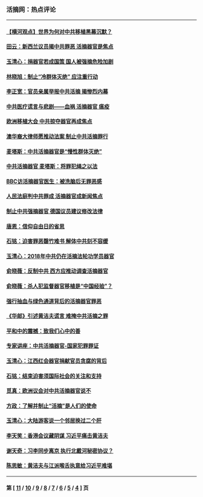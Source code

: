 ### 活摘网：热点评论
---
#### [【横河观点】世界为何对中共移植黑幕沉默？](../../pages/nf5879/n13244249.md?12150430) 
#### [田云：新西兰议员揭中共罪恶 活摘器官是焦点](../../pages/nf5879/n13070629.md?12150430) 
#### [玉清心：捐器官若成国策 国人被强摘危险加剧](../../pages/nf5879/n12802713.md?12150430) 
#### [林晓旭：制止“冷群体灭绝” 应注重行动](../../pages/nf5879/n12779736.md?12150430) 
#### [李正宽：官员亲属举报中共活摘 揭惨烈内幕](../../pages/nf5879/n12684490.md?12150430) 
#### [中共医疗谎言与悲剧——血祸 活摘器官 瘟疫](../../pages/nf5879/n12372103.md?12150430) 
#### [欧洲移植大会 中共掠夺器官再成焦点](../../pages/nf5879/n11538883.md?12150430) 
#### [澳华裔大律师愿推动法案 制止中共活摘罪行](../../pages/nf5879/n11377039.md?12150430) 
#### [麦塔斯：中共活摘器官是“慢性群体灭绝”](../../pages/nf5879/n11350529.md?12150430) 
#### [中共活摘器官 麦塔斯：将罪犯绳之以法](../../pages/nf5879/n11347973.md?12150430) 
#### [BBC访活摘器官医生：被洗脑后无罪恶感](../../pages/nf5879/n11335935.md?12150430) 
#### [人民法庭判中共罪成 活摘器官成新闻焦点](../../pages/nf5879/n11331578.md?12150430) 
#### [制止中共强摘器官 德国议员建议修改法律](../../pages/nf5879/n11249451.md?12150430) 
#### [唐恩：信仰自由日的省思](../../pages/nf5879/n11003525.md?12150430) 
#### [石铭：迫害罪恶罄竹难书  解体中共刻不容缓](../../pages/nf5879/n10942855.md?12150430) 
#### [玉清心：2018年中共仍在活摘法轮功学员器官](../../pages/nf5879/n10914646.md?12150430) 
#### [俞晓薇：反制中共 西方应推动调查活摘器官](../../pages/nf5879/n10794671.md?12150430) 
#### [俞晓薇：杀人犯监督器官移植是“中国经验”？](../../pages/nf5879/n10466427.md?12150430) 
#### [强行抽血与绿色通道背后的活摘器官罪恶](../../pages/nf5879/n10004708.md?12150430) 
#### [《华邮》引述黄洁夫谎言 难掩中共活摘之罪](../../pages/nf5879/n9642309.md?12150430) 
#### [平和中的震撼：致我们心中的善](../../pages/nf5879/n9021123.md?12150430) 
#### [专家讲座：中共活摘器官-国家犯罪罪证](../../pages/nf5879/n8828153.md?12150430) 
#### [玉清心：江西红会器官捐献官员贪腐的背后](../../pages/nf5879/n8522122.md?12150430) 
#### [石铭：结束迫害须国际社会的关注和支持](../../pages/nf5879/n8443497.md?12150430) 
#### [觅真：欧洲议会对中共活摘器官说不](../../pages/nf5879/n8337486.md?12150430) 
#### [方政：了解并制止“活摘”是人们的使命](../../pages/nf5879/n8329214.md?12150430) 
#### [玉清心：大陆游客说一个邻居换过二个肝](../../pages/nf5879/n8291404.md?12150430) 
#### [李天笑：香港会议藏阴谋 习近平痛击黄洁夫](../../pages/nf5879/n8241459.md?12150430) 
#### [谢天奇：习李同步离京 执行北戴河秘密协议？](../../pages/nf5879/n8230418.md?12150430) 
#### [陈思敏：黄洁夫与江派喉舌执意给习近平难堪](../../pages/nf5879/n8222166.md?12150430) 

---
#### 第 [ [11](./11.md?12150430) / [10](./10.md?12150430) / [9](./9.md?12150430) / [8](./8.md?12150430) / [7](./7.md?12150430) / [6](./6.md?12150430) / [5](./5.md?12150430) / [4](./4.md?12150430) ] 页
